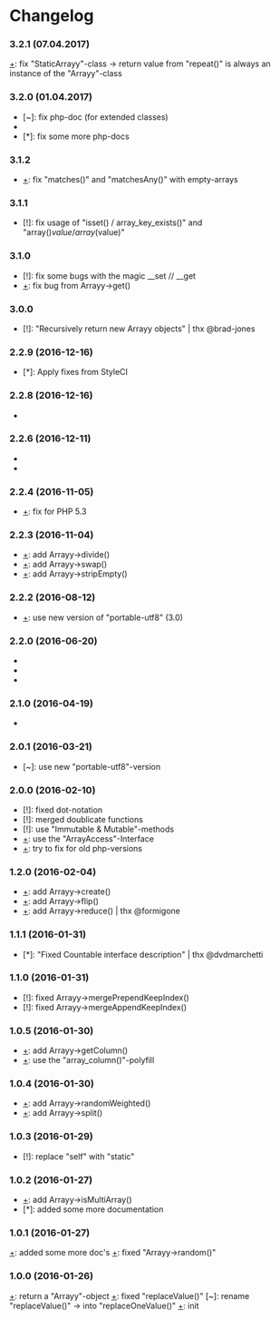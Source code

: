 # Changelog

### 3.2.1 (07.04.2017)

[+]: fix "StaticArrayy"-class -> return value from "repeat()" is always an instance of the "Arrayy"-class

### 3.2.0 (01.04.2017)

* [~]: fix php-doc (for extended classes)
* [+]: add "Array->uniqueKeepIndex()"
* [*]: fix some more php-docs

### 3.1.2

* [+]: fix "matches()" and "matchesAny()" with empty-arrays

### 3.1.1

* [!]: fix usage of "isset() / array_key_exists()" and "array()$value / array($value)"

### 3.1.0

* [!]: fix some bugs with the magic __set // __get
* [+]: fix bug from Arrayy->get()

### 3.0.0

* [!]: "Recursively return new Arrayy objects" | thx @brad-jones

### 2.2.9 (2016-12-16)

* [*]: Apply fixes from StyleCI


### 2.2.8 (2016-12-16)

* [+]: add "Arrayy->moveElement()"

### 2.2.6 (2016-12-11)
 
* [+]: add "Arrayy->containsKeys()"
* [+]: add "Arrayy->containsValues()"

### 2.2.4 (2016-11-05)

* [+]: fix for PHP 5.3

### 2.2.3 (2016-11-04)

* [+]: add Arrayy->divide()
* [+]: add Arrayy->swap()
* [+]: add Arrayy->stripEmpty()

### 2.2.2 (2016-08-12)

* [+]: use new version of "portable-utf8" (3.0)

### 2.2.0 (2016-06-20)

* [+]: add "containsCaseInsensitive()"
* [+]: add "isEqual()"
* [+]: add "isSequential()"

### 2.1.0 (2016-04-19)

* [+]: add "Arrayy->diffRecursive()"

### 2.0.1 (2016-03-21)

* [~]: use new "portable-utf8"-version

### 2.0.0 (2016-02-10)

* [!]: fixed dot-notation
* [!]: merged doublicate functions
* [!]: use "Immutable & Mutable"-methods
* [+]: use the "ArrayAccess"-Interface
* [+]: try to fix for old php-versions

### 1.2.0 (2016-02-04)

* [+]: add Arrayy->create()
* [+]: add Arrayy->flip()
* [+]: add Arrayy->reduce() | thx @formigone

### 1.1.1 (2016-01-31)

* [*]: "Fixed Countable interface description" | thx @dvdmarchetti

### 1.1.0 (2016-01-31)

* [!]: fixed Arrayy->mergePrependKeepIndex()
* [!]: fixed Arrayy->mergeAppendKeepIndex()

### 1.0.5 (2016-01-30)

* [+]: add Arrayy->getColumn()
* [+]: use the "array_column()"-polyfill

### 1.0.4 (2016-01-30)

* [+]: add Arrayy->randomWeighted()
* [+]: add Arrayy->split()
 
### 1.0.3 (2016-01-29)

* [!]: replace "self" with "static"

### 1.0.2 (2016-01-27)

* [+]: add Arrayy->isMultiArray()
* [*]: added some more documentation

### 1.0.1 (2016-01-27)

[+]: added some more doc's 
[+]: fixed "Arrayy->random()"

### 1.0.0 (2016-01-26)

[+]: return a "Arrayy"-object
[+]: fixed "replaceValue()" 
[~]: rename "replaceValue()" -> into "replaceOneValue()"
[+]: init